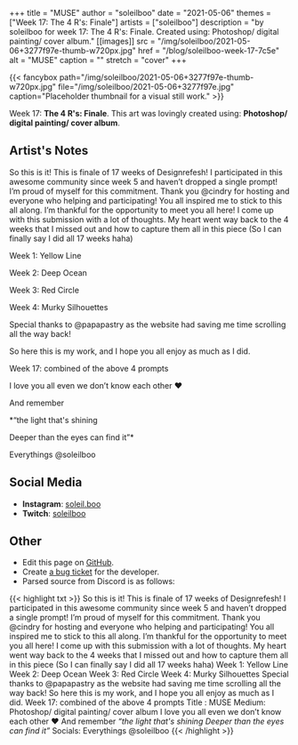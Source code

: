 +++
title =       "MUSE"
author =      "soleilboo"
date =        "2021-05-06"
themes =      ["Week 17: The 4 R's: Finale"]
artists =     ["soleilboo"]
description = "by soleilboo for week 17: The 4 R's: Finale. Created using: Photoshop/ digital painting/ cover album."
[[images]]
      src = "/img/soleilboo/2021-05-06+3277f97e-thumb-w720px.jpg"
      href = "/blog/soleilboo-week-17-7c5e"
      alt = "MUSE"
      caption = ""
      stretch = "cover"
+++

{{< fancybox path="/img/soleilboo/2021-05-06+3277f97e-thumb-w720px.jpg" file="/img/soleilboo/2021-05-06+3277f97e.jpg" caption="Placeholder thumbnail for a visual still work." >}}


Week 17: **The 4 R's: Finale**. This art was lovingly created using: **Photoshop/ digital painting/ cover album**.

## Artist's Notes

So this is it! This is finale of 17 weeks of Designrefesh! I participated in this awesome community since week 5 and haven’t dropped a single prompt! I’m proud of myself for this commitment. Thank you @cindry for hosting and everyone who helping and participating! You all inspired me to stick to this all along. I’m thankful for the opportunity to meet you all here! 
I come up with this submission with a lot of thoughts. My heart went way back to the 4 weeks that I missed out and how to capture them all in this piece (So I can finally say I did all 17 weeks haha)

Week 1: Yellow Line

Week 2: Deep Ocean

Week 3: Red Circle

Week 4: Murky Silhouettes

Special thanks to @papapastry as the website had saving me time scrolling all the way back!

So here this is my work, and I hope you all enjoy as much as I did.

Week 17: combined of the above 4 prompts

 I love you all even we don’t know each other ❤️

And remember

*“the light that's shining

Deeper than the eyes can find it”*

Everythings @soleilboo

## Social Media

- **Instagram**: <a href='https://instagram.com/soleil.boo' target='_blank'>soleil.boo</a>
- **Twitch**: <a href='https://twitch.tv/soleilboo' target='_blank'>soleilboo</a>

## Other

- Edit this page on [GitHub](https://github.com/teaminkling/web-refresh/edit/main/content/blog/soleilboo-week-17-7c5e.md).
- Create [a bug ticket](https://github.com/teaminkling/web-refresh/issues/new?assignees=&labels=bug&template=problem-report.md&title=) for the developer.
- Parsed source from Discord is as follows:

{{< highlight txt >}}
So this is it! This is finale of 17 weeks of Designrefesh! I participated in this awesome community since week 5 and haven’t dropped a single prompt! I’m proud of myself for this commitment. Thank you @cindry for hosting and everyone who helping and participating! You all inspired me to stick to this all along. I’m thankful for the opportunity to meet you all here! 
I come up with this submission with a lot of thoughts. My heart went way back to the 4 weeks that I missed out and how to capture them all in this piece (So I can finally say I did all 17 weeks haha)
Week 1: Yellow Line
Week 2: Deep Ocean
Week 3: Red Circle
Week 4: Murky Silhouettes
Special thanks to @papapastry as the website had saving me time scrolling all the way back!
So here this is my work, and I hope you all enjoy as much as I did.
Week 17: combined of the above 4 prompts
Title : MUSE
Medium: Photoshop/ digital painting/ cover album
 I love you all even we don’t know each other ❤️
And remember
*“the light that's shining
Deeper than the eyes can find it”*
Socials: Everythings @soleilboo
{{< /highlight >}}